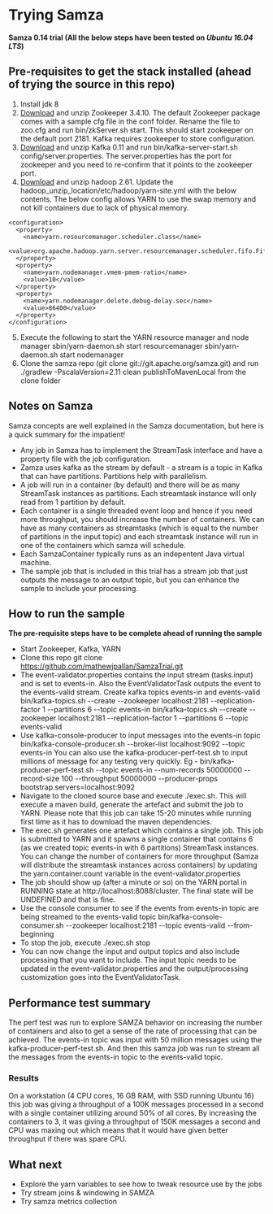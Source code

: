 # Trying Samza

**Samza 0.14 trial (All the below steps have been tested on *Ubuntu 16.04 LTS*)**

## Pre-requisites to get the stack installed (ahead of trying the source in this repo)

1. Install jdk 8
2. [Download](https://archive.apache.org/dist/zookeeper/zookeeper-3.4.10/zookeeper-3.4.10.tar.gz) and unzip Zookeeper 3.4.10. The default Zookeeper package comes with a sample cfg file in the conf folder. Rename the file to zoo.cfg and run bin/zkServer.sh start. This should start zookeeper on the default port 2181. Kafka requires zookeeper to store configuration.
3. [Download](https://archive.apache.org/dist/kafka/0.11.0.1/kafka_2.11-0.11.0.1.tgz) and unzip Kafka 0.11 and run bin/kafka-server-start.sh config/server.properties. The server.properties has the port for zookeeper and you need to re-confirm that it points to the zookeeper port.
4. [Download](https://archive.apache.org/dist/hadoop/core/hadoop-2.6.1/hadoop-2.6.1.tar.gz) and unzip hadoop 2.61. Update the hadoop_unzip_location/etc/hadoop/yarn-site.yml with the below contents. The below config allows YARN to use the swap memory and not kill containers due to lack of physical memory.


```
<configuration>
  <property>
    <name>yarn.resourcemanager.scheduler.class</name>
    <value>org.apache.hadoop.yarn.server.resourcemanager.scheduler.fifo.FifoScheduler</value>
  </property>
  <property>
    <name>yarn.nodemanager.vmem-pmem-ratio</name>
    <value>10</value>
  </property>
  <property>
    <name>yarn.nodemanager.delete.debug-delay.sec</name>
    <value>86400</value>
  </property>
</configuration>
```
5. Execute the following to start the YARN resource manager and node manager
   sbin/yarn-daemon.sh start resourcemanager
   sbin/yarn-daemon.sh start nodemanager
6. Clone the samza repo (git clone git://git.apache.org/samza.git) and run ./gradlew -PscalaVersion=2.11 clean publishToMavenLocal from the clone folder 


## Notes on Samza

Samza concepts are well explained in the Samza documentation, but here is a quick summary for the impatient!
- Any job in Samza has to implement the StreamTask interface and have a property file with the job configuration.
- Zamza uses kafka as the stream by default - a stream is a topic in Kafka that can have partitions. Partitions help with parallelism.
- A job will run in a container (by default) and there will be as many StreamTask instances as partitions. Each streamtask instance will only read from 1 partition by default.
- Each container is a single threaded event loop and hence if you need more throughput, you should increase the number of containers. We can have as many containers as streamtasks (which is equal to the number of partitions in the input topic) and each streamtask instance will run in one of the containers which samza will schedule.
- Each SamzaContainer typically runs as an indepentent Java virtual machine.
- The sample job that is included in this trial has a stream job that just outputs the message to an output topic, but you can enhance the sample to include your processing.

## How to run the sample
**The pre-requisite steps have to be complete ahead of running the sample**

- Start Zookeeper, Kafka, YARN
- Clone this repo git clone https://github.com/mathewjpallan/SamzaTrial.git
- The event-validator.properties contains the input stream (tasks.input) and is set to events-in. Also the EventValidatorTask outputs the event to the events-valid stream. Create kafka topics events-in and events-valid
        bin/kafka-topics.sh --create --zookeeper localhost:2181 --replication-factor 1 --partitions 6 --topic events-in
        bin/kafka-topics.sh --create --zookeeper localhost:2181 --replication-factor 1 --partitions 6 --topic events-valid
- Use kafka-console-producer to input messages into the events-in topic 
        bin/kafka-console-producer.sh --broker-list localhost:9092 --topic events-in
        You can also use the kafka-producer-perf-test.sh to input millions of message for any testing very quickly. Eg - bin/kafka-producer-perf-test.sh --topic events-in --num-records 50000000 --record-size 100 --throughput 50000000 --producer-props bootstrap.servers=localhost:9092
- Navigate to the cloned source base and execute ./exec.sh. This will execute a maven build, generate the artefact and submit the job to YARN. Please note that this job can take 15-20 minutes while running first time as it has to download the maven dependencies.
- The exec.sh generates one artefact which contains a single job. This job is submitted to YARN and it spawns a single container that contains 6 (as we created topic events-in with 6 partitions) StreamTask instances. You can change the number of containers for more throughput (Samza will distribute the streamtask instances across containers) by updating the yarn.container.count variable in the event-validator.properties
- The job should show up (after a minute or so) on the YARN portal in RUNNING state at http://localhost:8088/cluster. The final state will be UNDEFINED and that is fine.
- Use the console consumer to see if the events from events-in topic are being streamed to the events-valid topic
        bin/kafka-console-consumer.sh  --zookeeper localhost:2181 --topic events-valid --from-beginning
- To stop the job, execute ./exec.sh stop
- You can now change the input and output topics and also include processing that you want to include. The input topic needs to be updated in the event-validator.properties and the output/processing customization goes into the EventValidatorTask.

## Performance test summary

The perf test was run to explore SAMZA behavior on increasing the number of containers and also to get a sense of the rate of processing that can be achieved.
The events-in topic was input with 50 million messages using the kafka-producer-perf-test.sh. And then this samza job was run to stream all the messages from the events-in topic to the events-valid topic.

### Results
On a workstation (4 CPU cores, 16 GB RAM, with SSD running Ubuntu 16) this job was giving a throughput of a 100K messages processed in a second with a single container utilizing around 50% of all cores. By increasing the containers to 3, it was giving a throughput of 150K messages a second and CPU was maxing out which means that it would have given better throughput if there was spare CPU.

## What next
- Explore the yarn variables to see how to tweak resource use by the jobs
- Try stream joins & windowing in SAMZA
- Try samza metrics collection
